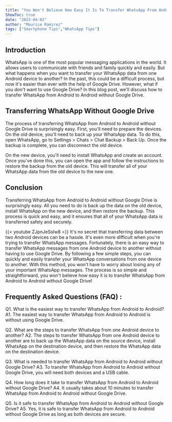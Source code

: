 ```yaml
---
title: "You Won't Believe How Easy It Is To Transfer WhatsApp From Android To Android Without Google Drive!"
ShowToc: true 
date: "2023-04-02"
author: "Maurice Ramirez" 
tags: ["Smartphone Tips","WhatsApp Tips"]
---
```

## Introduction

WhatsApp is one of the most popular messaging applications in the world. It allows users to communicate with friends and family quickly and easily. But what happens when you want to transfer your WhatsApp data from one Android device to another? In the past, this could be a difficult process, but now it's easier than ever with the help of Google Drive. However, what if you don't want to use Google Drive? In this blog post, we'll discuss how to transfer WhatsApp from Android to Android without Google Drive. 

## Transferring WhatsApp Without Google Drive

The process of transferring WhatsApp from Android to Android without Google Drive is surprisingly easy. First, you'll need to prepare the devices. On the old device, you'll need to back up your WhatsApp data. To do this, open WhatsApp, go to Settings > Chats > Chat Backup > Back Up. Once the backup is complete, you can disconnect the old device. 

On the new device, you'll need to install WhatsApp and create an account. Once you've done this, you can open the app and follow the instructions to restore the backup from the old device. This will transfer all of your WhatsApp data from the old device to the new one.

## Conclusion

Transferring WhatsApp from Android to Android without Google Drive is surprisingly easy. All you need to do is back up the data on the old device, install WhatsApp on the new device, and then restore the backup. This process is quick and easy, and it ensures that all of your WhatsApp data is transferred safely and securely.

{{< youtube ZJpnJeSslw8 >}} 
It's no secret that transferring data between two Android devices can be a hassle. It's even more difficult when you're trying to transfer WhatsApp messages. Fortunately, there is an easy way to transfer WhatsApp messages from one Android device to another without having to use Google Drive. By following a few simple steps, you can quickly and easily transfer your WhatsApp conversations from one device to another. With this method, you won't have to worry about losing any of your important WhatsApp messages. The process is so simple and straightforward, you won't believe how easy it is to transfer WhatsApp from Android to Android without Google Drive!

## Frequently Asked Questions (FAQ) :
Q1. What is the easiest way to transfer WhatsApp from Android to Android?
A1. The easiest way to transfer WhatsApp from Android to Android is without using Google Drive. 

Q2. What are the steps to transfer WhatsApp from one Android device to another?
A2. The steps to transfer WhatsApp from one Android device to another are to back up the WhatsApp data on the source device, install WhatsApp on the destination device, and then restore the WhatsApp data on the destination device.

Q3. What is needed to transfer WhatsApp from Android to Android without Google Drive?
A3. To transfer WhatsApp from Android to Android without Google Drive, you will need both devices and a USB cable.

Q4. How long does it take to transfer WhatsApp from Android to Android without Google Drive?
A4. It usually takes about 10 minutes to transfer WhatsApp from Android to Android without Google Drive.

Q5. Is it safe to transfer WhatsApp from Android to Android without Google Drive?
A5. Yes, it is safe to transfer WhatsApp from Android to Android without Google Drive as long as both devices are secure.


